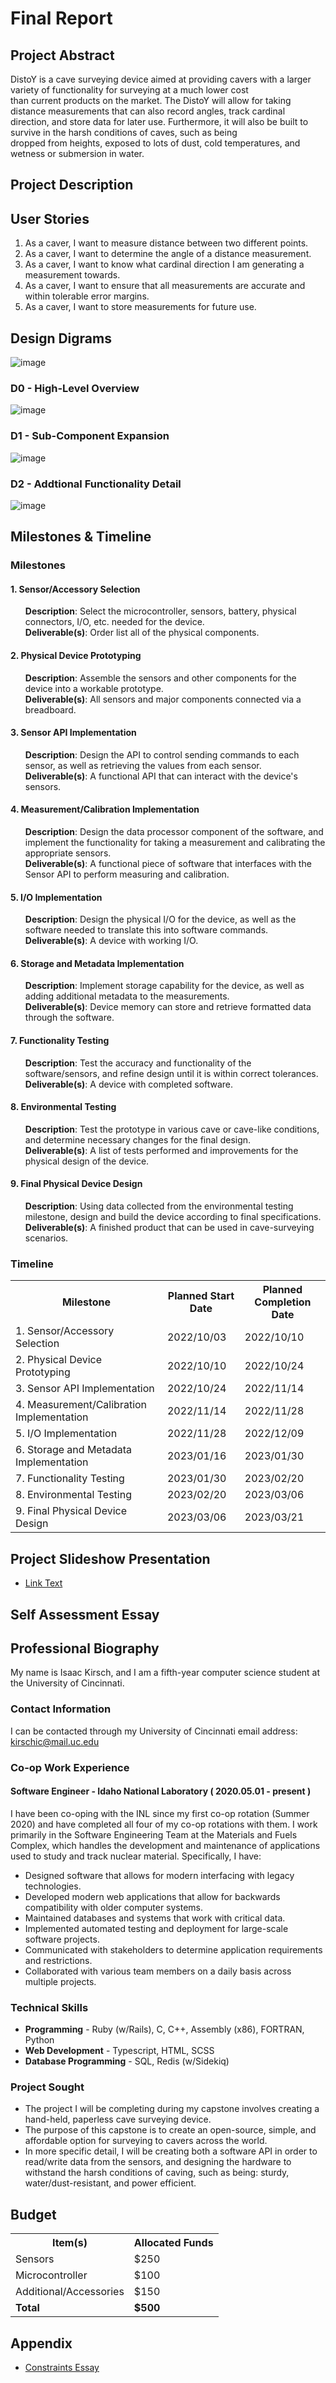 # Final Report

## Project Abstract
DistoY is a cave surveying device aimed at providing cavers with a larger variety of functionality for surveying at a much lower cost\
than current products on the market. The DistoY will allow for taking distance measurements that can also record angles, track cardinal\
direction, and store data for later use. Furthermore, it will also be built to survive in the harsh conditions of caves, such as being\
dropped from heights, exposed to lots of dust, cold temperatures, and wetness or submersion in water. 

## Project Description

## User Stories
1. As a caver, I want to measure distance between two different points.
2. As a caver, I want to determine the angle of a distance measurement.
3. As a caver, I want to know what cardinal direction I am generating a measurement towards.
4. As a caver, I want to ensure that all measurements are accurate and within tolerable error margins.
5. As a caver, I want to store measurements for future use.

## Design Digrams
![image](https://user-images.githubusercontent.com/33441174/229302583-3a7dd901-de8a-4fce-8919-3f58f88e40f4.png)

### D0 - High-Level Overview
![image](https://user-images.githubusercontent.com/33441174/229302589-dbbc181b-107b-4a06-9348-de0b8d05200b.png)

### D1 - Sub-Component Expansion
![image](https://user-images.githubusercontent.com/33441174/229302601-523e7c4e-a8b3-4487-98e5-0dabaf5c84f7.png)

### D2 - Addtional Functionality Detail
![image](https://user-images.githubusercontent.com/33441174/229302607-77dff304-d942-4643-908f-6843d0f43a18.png)

## Milestones & Timeline

### Milestones

#### 1. Sensor/Accessory Selection
<ul>
  <b>Description</b>: Select the microcontroller, sensors, battery, physical connectors, I/O, etc. needed for the device.
  <br/>
  <b>Deliverable(s)</b>: Order list all of the physical components.
</ul>

#### 2. Physical Device Prototyping
<ul>
  <b>Description</b>: Assemble the sensors and other components for the device into a workable prototype.
  <br/>
  <b>Deliverable(s)</b>: All sensors and major components connected via a breadboard.
</ul>

#### 3. Sensor API Implementation
<ul>
  <b>Description</b>: Design the API to control sending commands to each sensor, as well as retrieving the values from each sensor.
  <br/>
  <b>Deliverable(s)</b>: A functional API that can interact with the device's sensors.
</ul>

#### 4. Measurement/Calibration Implementation
<ul>
  <b>Description</b>: Design the data processor component of the software, and implement the functionality for taking a measurement and calibrating the appropriate sensors.
  <br/>
  <b>Deliverable(s)</b>: A functional piece of software that interfaces with the Sensor API to perform measuring and calibration.
</ul>

#### 5. I/O Implementation
<ul>
  <b>Description</b>: Design the physical I/O for the device, as well as the software needed to translate this into software commands.
  <br/>
  <b>Deliverable(s)</b>: A device with working I/O.
</ul>

#### 6. Storage and Metadata Implementation
<ul>
  <b>Description</b>: Implement storage capability for the device, as well as adding additional metadata to the measurements.
  <br/>
  <b>Deliverable(s)</b>: Device memory can store and retrieve formatted data through the software.
</ul>

#### 7. Functionality Testing
<ul>
  <b>Description</b>: Test the accuracy and functionality of the software/sensors, and refine design until it is within correct tolerances.
  <br/>
  <b>Deliverable(s)</b>: A device with completed software.
</ul>

#### 8. Environmental Testing
<ul>
  <b>Description</b>: Test the prototype in various cave or cave-like conditions, and determine necessary changes for the final design.
  <br/>
  <b>Deliverable(s)</b>: A list of tests performed and improvements for the physical design of the device.
</ul>

#### 9. Final Physical Device Design
<ul>
  <b>Description</b>: Using data collected from the environmental testing milestone, design and build the device according to final specifications.
  <br/>
  <b>Deliverable(s)</b>: A finished product that can be used in cave-surveying scenarios. 
</ul>

### Timeline
<table>
  <tr>
    <th>Milestone</th>
    <th>Planned Start Date</th>
    <th>Planned Completion Date</th>
  </tr>
  <tr>
    <td>1. Sensor/Accessory Selection</td>
    <td>2022/10/03</td>
    <td>2022/10/10</td>
  </tr>
  <tr>
    <td>2. Physical Device Prototyping</td>
    <td>2022/10/10</td>
    <td>2022/10/24</td>
  </tr>
  <tr>
    <td>3. Sensor API Implementation</td>
    <td>2022/10/24</td>
    <td>2022/11/14</td>
  </tr>
  <tr>
    <td>4. Measurement/Calibration Implementation</td>
    <td>2022/11/14</td>
    <td>2022/11/28</td>
  </tr>
  <tr>
    <td>5. I/O Implementation</td>
    <td>2022/11/28</td>
    <td>2022/12/09</td>
  </tr>
  <tr>
    <td>6. Storage and Metadata Implementation</td>
    <td>2023/01/16</td>
    <td>2023/01/30</td>
  </tr>
  <tr>
    <td>7. Functionality Testing</td>
    <td>2023/01/30</td>
    <td>2023/02/20</td>
  </tr>
  <tr>
    <td>8. Environmental Testing</td>
    <td>2023/02/20</td>
    <td>2023/03/06</td>
  </tr>
  <tr>
    <td>9. Final Physical Device Design</td>
    <td>2023/03/06</td>
    <td>2023/03/21</td>
  </tr>
</table>

## Project Slideshow Presentation
* [Link Text]()

## Self Assessment Essay

## Professional Biography

My name is Isaac Kirsch, and I am a fifth-year computer science student at the University of Cincinnati.

### Contact Information
I can be contacted through my University of Cincinnati email address: kirschic@mail.uc.edu

### Co-op Work Experience
#### Software Engineer - Idaho National Laboratory ( 2020.05.01 - present )
I have been co-oping with the INL since my first co-op rotation (Summer 2020) and have completed all four of my 
co-op rotations with them. I work primarily in the Software Engineering Team at the Materials and Fuels Complex,
which handles the development and maintenance of applications used to study and track nuclear material.
Specifically, I have:

* Designed software that allows for modern interfacing with legacy technologies.
* Developed modern web applications that allow for backwards compatibility with older computer systems.
* Maintained databases and systems that work with critical data.
* Implemented automated testing and deployment for large-scale software projects.
* Communicated with stakeholders to determine application requirements and restrictions.
* Collaborated with various team members on a daily basis across multiple projects.

### Technical Skills
* **Programming** - Ruby (w/Rails), C, C++, Assembly (x86), FORTRAN, Python
* **Web Development** - Typescript, HTML, SCSS
* **Database Programming** - SQL, Redis (w/Sidekiq)

### Project Sought
* The project I will be completing during my capstone involves creating a hand-held, paperless cave surveying device.
* The purpose of this capstone is to create an open-source, simple, and affordable option for surveying to cavers across the world. 
* In more specific detail, I will be creating both a software API in order to read/write data from the sensors, and designing the
hardware to withstand the harsh conditions of caving, such as being: sturdy, water/dust-resistant, and power efficient.

## Budget

<table>
  <tr>
    <th>Item(s)</th>
    <th>Allocated Funds</th>
  </tr>
  <tr>
    <td>Sensors</td>
    <td>$250</td>
  </tr>
  <tr>
    <td>Microcontroller</td>
    <td>$100</td>
  </tr>
  <tr>
    <td>Additional/Accessories</td>
    <td>$150</td>
  </tr>
  <tr>
    <td><b>Total</b></td>
    <td><b>$500</b></td>
  </tr>
</table>

## Appendix
* [Constraints Essay](https://github.com/DarkNomads/DistoY/blob/d609189bcb37159efa3de04caf9547e749fab952/Constraint%20Essay.md)


